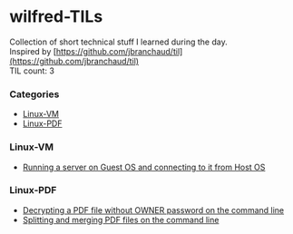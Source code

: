 # wilfred-TILs
Collection of short technical stuff I learned during the day.
<br />
Inspired by [https://github.com/jbranchaud/til](https://github.com/jbranchaud/til)
<br />
TIL count: 3

### Categories
* [Linux-VM](#linux-vm)
* [Linux-PDF](#linux-pdf)

### Linux-VM
- [Running a server on Guest OS and connecting to it from Host OS](linux-vm/running-a-server-on-guest-os-and-connecting-to-it-from-host-os.md)

### Linux-PDF
- [Decrypting a PDF file without OWNER password on the command line](linux-pdf/decrypting-a-pdf-file-without-owner-password-on-the-command-line.md)
- [Splitting and merging PDF files on the command line](linux-pdf/splitting-and-merging-pdf-files-on-the-command-line.md)
